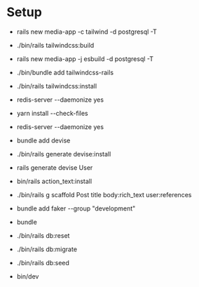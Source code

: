 # Setup

* rails new media-app -c tailwind -d postgresql -T

* ./bin/rails tailwindcss:build

* rails new media-app -j esbuild -d postgresql -T

* ./bin/bundle add tailwindcss-rails

* ./bin/rails tailwindcss:install

* redis-server --daemonize yes

* yarn install --check-files

* redis-server --daemonize yes

* bundle add devise

* ./bin/rails generate devise:install

* rails generate devise User

* bin/rails action_text:install

* ./bin/rails g scaffold Post title body:rich_text user:references

* bundle add faker --group "development"

* bundle

* ./bin/rails db:reset

* ./bin/rails db:migrate

*  ./bin/rails db:seed

* bin/dev
